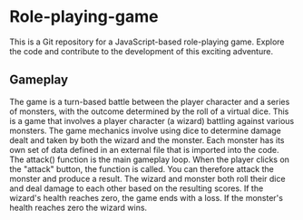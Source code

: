 # Role-playing-game
This is a Git repository for a JavaScript-based role-playing game. Explore the code and contribute to the development of this exciting adventure.
## Gameplay
The game is a turn-based battle between the player character and a series of monsters, with the outcome determined by the roll of a virtual dice.
This is a game that involves a player character (a wizard) battling against various monsters. The game mechanics involve using dice to determine damage dealt and taken by both the wizard and the monster. Each monster has its own set of data defined in an external file that is imported into the code.
The attack() function is the main gameplay loop. When the player clicks on the "attack" button, the function is called. You can therefore attack the monster and produce a result. The wizard and monster both roll their dice and deal damage to each other based on the resulting scores. If the wizard's health reaches zero, the game ends with a loss. If the monster's health reaches zero the wizard wins.


